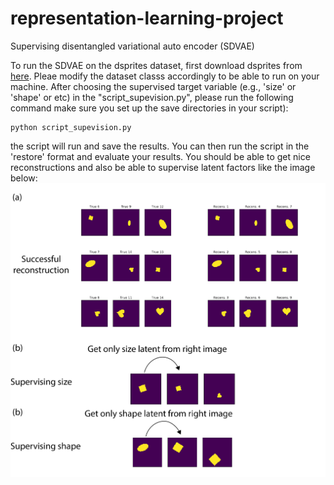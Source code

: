 # representation-learning-project
Supervising disentangled variational auto encoder (SDVAE)

To run the SDVAE on the dsprites dataset, first download dsprites from [here](https://github.com/deepmind/dsprites-dataset). Pleae modify the dataset classs accordingly to be able to run on your machine.
After choosing the supervised target variable (e.g., 'size' or 'shape' or etc) in the "script_supevision.py", please run the following command make sure you set up the save directories in your script):
```
python script_supevision.py
```
the script will run and save the results. You can then run the script in the 'restore' format and evaluate your results. You should be able to get nice reconstructions and also be able to supervise latent factors like the image below:
![](images/figure_dsprites.png)

